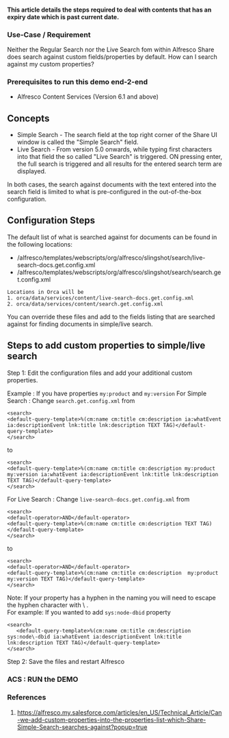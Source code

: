 #### This article details the steps required to deal with contents that has an expiry date which is past current date.

### Use-Case / Requirement
Neither the Regular Search nor the Live Search fom within Alfresco Share does search against custom fields/properties by default.  How can I search against my custom properties?

### Prerequisites to run this demo end-2-end

* Alfresco Content Services (Version 6.1 and above)

## Concepts

* Simple Search - The search field at the top right corner of the Share UI window is called the "Simple Search" field. 
* Live Search - From version 5.0 onwards, while typing first characters into that field the so called "Live Search" is triggered. ON pressing enter, the full search is triggered and all results for the entered search term are displayed.

In both cases, the search against documents with the text entered into the search field is limited to what is pre-configured in the out-of-the-box configuration.

## Configuration Steps
The default list of what is searched against for documents can be found in the following locations:

* /alfresco/templates/webscripts/org/alfresco/slingshot/search/live-search-docs.get.config.xml
* /alfresco/templates/webscripts/org/alfresco/slingshot/search/search.get.config.xml

```
Locations in Orca will be 
1. orca/data/services/content/live-search-docs.get.config.xml
2. orca/data/services/content/search.get.config.xml
```

You can override these files and add to the fields listing that are searched against for finding documents in simple/live search.


## Steps to add custom properties to simple/live search

Step 1: Edit the configuration files and add your additional custom properties.  
    
Example : 
If you have properties `my:product` and `my:version`
For Simple Search : Change `search.get.config.xml` from
```
<search>
<default-query-template>%(cm:name cm:title cm:description ia:whatEvent ia:descriptionEvent lnk:title lnk:description TEXT TAG)</default-query-template>
</search>
```
to
```
<search>
<default-query-template>%(cm:name cm:title cm:description my:product my:version ia:whatEvent ia:descriptionEvent lnk:title lnk:description TEXT TAG)</default-query-template>
</search>
```
For Live Search : Change `live-search-docs.get.config.xml` from
```
<search>
<default-operator>AND</default-operator>
<default-query-template>%(cm:name cm:title cm:description TEXT TAG)</default-query-template>
</search>
```
to
```
<search>
<default-operator>AND</default-operator>
<default-query-template>%(cm:name cm:title cm:description  my:product my:version TEXT TAG)</default-query-template>
</search>
```

Note: If your property has a hyphen in the naming you will need to escape the hyphen character with \ .  
For example: If you wanted to add `sys:node-dbid` property
```
<search>
   <default-query-template>%(cm:name cm:title cm:description sys:node\-dbid ia:whatEvent ia:descriptionEvent lnk:title lnk:description TEXT TAG)</default-query-template>
</search>
```

Step 2: Save the files and restart Alfresco

### ACS : RUN the DEMO


### References
1. https://alfresco.my.salesforce.com/articles/en_US/Technical_Article/Can-we-add-custom-properties-into-the-properties-list-which-Share-Simple-Search-searches-against?popup=true